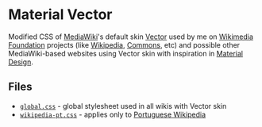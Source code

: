 # Material Vector

Modified CSS of [MediaWiki](https://www.mediawiki.org/)'s default skin [Vector](https://www.mediawiki.org/wiki/Skin:Vector) used by me on [Wikimedia Foundation](https://wikimediafoundation.org/) projects (like [Wikipedia](https://www.wikipedia.org/), [Commons](https://commons.wikimedia.org/), etc) and possible other MediaWiki-based websites using Vector skin with inspiration in [Material Design](https://material.io/design/).

## Files

* [`global.css`](global.css) - global stylesheet used in all wikis with Vector skin
* [`wikipedia-pt.css`](wikipedia-pt.css) - applies only to [Portuguese Wikipedia](https://pt.wikipedia.org/)
